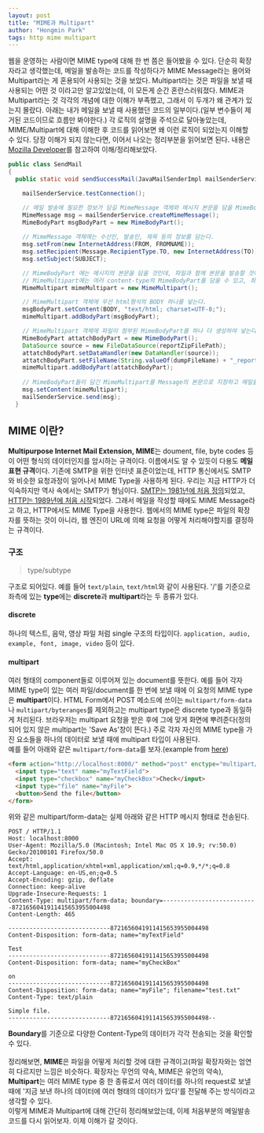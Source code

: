 ```yaml
---
layout: post
title: "MIME과 Multipart"
author: "Hongmin Park"
tags: http mime multipart
---
```


웹을 운영하는 사람이면 MIME type에 대해 한 번 쯤은 들어봤을 수 있다. 단순히 확장자라고 생각했는데, 메일을 발송하는 코드를 작성하다가 MIME Message라는 용어와 Multipart라는 게 혼용되어 사용되는 것을 보았다. Multipart라는 것은 파일을 보낼 때 사용되는 어떤 것 이라고만 알고있었는데, 이 모든게 순간 혼란스러워졌다. MIME과 Multipart라는 것 각각의 개념에 대한 이해가 부족했고, 그래서 이 두개가 왜 관계가 있는지 몰랐다. 아래는 내가 메일을 보낼 때 사용했던 코드의 일부이다.(일부 변수들이 제거된 코드이므로 흐름만 봐야한다.) 각 로직의 설명을 주석으로 달아놓았는데, MIME/Multipart에 대해 이해한 후 코드를 읽어보면 왜 이런 로직이 되었는지 이해할 수 있다. 당장 이해가 되지 않는다면, 이어서 나오는 정리부분을 읽어보면 된다. 내용은 [Mozilla Developer](https://developer.mozilla.org/en-US/docs/Web/HTTP/Basics_of_HTTP/MIME_types)를 참고하여 이해/정리해보았다.<br>

```java
public class SendMail
{
  public static void sendSuccessMail(JavaMailSenderImpl mailSenderService) throws Exception {

    mailSenderService.testConnection();

    // 메일 발송에 필요한 정보가 담길 MimeMessage 객체와 메시지 본문을 담을 MimeBodyPart 객체를 생성한다.
    MimeMessage msg = mailSenderService.createMimeMessage();
    MimeBodyPart msgBodyPart = new MimeBodyPart();
    
    // MimeMessage 객체에는 수신인, 발송인, 제목 등의 정보를 담는다.
    msg.setFrom(new InternetAddress(FROM, FROMNAME));
    msg.setRecipient(Message.RecipientType.TO, new InternetAddress(TO));
    msg.setSubject(SUBJECT);

    // MimeBodyPart 에는 메시지의 본문을 담을 것인데, 파일과 함께 본문을 발송할 것이므로 MimeMultipart 객체가 필요한다. 
    // MimeMultipart에는 여러 content-type의 MimeBodyPart를 담을 수 있고, 최종적으로 Message의 본문으로 담긴다. 
    MimeMultipart mimeMultipart = new MimeMultipart();

    // MimeMultipart 객체에 우선 html형식의 BODY 하나를 넣는다. 
    msgBodyPart.setContent(BODY, "text/html; charset=UTF-8;");
    mimeMultipart.addBodyPart(msgBodyPart);

    // MimeMultipart 객체에 파일이 첨부된 MimeBodyPart를 하나 더 생성하여 넣는다. 
    MimeBodyPart attatchBodyPart = new MimeBodyPart();
    DataSource source = new FileDataSource(reportZipFilePath);
    attatchBodyPart.setDataHandler(new DataHandler(source));
    attatchBodyPart.setFileName(String.valueOf(dumpFileName) + "_report.zip");
    mimeMultipart.addBodyPart(attatchBodyPart);
    
    // MimeBodyPart들이 담긴 MimeMultipart를 Message의 본문으로 지정하고 메일을 발송한다. 
    msg.setContent(mimeMultipart);
    mailSenderService.send(msg);
  }
```

## MIME 이란?
**Multipurpose Internet Mail Extension, MIME**는 doument, file, byte codes 등이 어떤 형식의 데이터인지를 암시하는 규격이다. 이름에서도 알 수 있듯이 다용도 **메일 표현 규격**이다. 기존에 SMTP을 위한 인터넷 표준이었는데, HTTP 통신에서도 SMTP와 비슷한 요청과정이 일어나서 MIME Type을 사용하게 된다. 우리는 지금 HTTP가 더 익숙하지만 역사 속에서는 SMTP가 형님이다. [SMTP는 1981년에 처음 정의](https://en.wikipedia.org/wiki/Simple_Mail_Transfer_Protocol)되었고, [HTTP는 1989년에 처음 시작](https://en.wikipedia.org/wiki/Hypertext_Transfer_Protocol)되었다. 그래서 메일을 작성할 때에도 MIME Message라고 하고, HTTP에서도 MIME Type을 사용한다. 웹에서의 MIME type은 파일의 확장자를 뜻하는 것이 아니라, 웹 엔진이 URL에 의해 요청을 어떻게 처리해야할지를 결정하는 규격이다. 

### 구조
> type/subtype

구조로 되어있다. 예를 들어 `text/plain`, `text/html`와 같이 사용된다. '/'를 기준으로 좌측에 있는 **type**에는 **discrete**과 **multipart**라는 두 종류가 있다. 
#### discrete
하나의 텍스트, 음악, 영상 파일 처럼 single 구조의 타입이다. `application, audio, example, font, image, video` 등이 있다.

#### multipart
여러 형태의 component들로 이루어져 있는 document를 뜻한다. 예를 들어 각자 MIME type이 있는 여러 파일/document를 한 번에 보낼 때에 이 요청의 MIME type은 **multipart**이다. HTML Form에서 POST 메소드에 쓰이는 `multipart/form-data`나 `multipart/byteranges`를 제외하고는 multipart type은 discrete type과 동일하게 처리된다. 브라우저는 multipart 요청을 받은 후에 그에 맞게 화면에 뿌려준다(정의되어 있지 않은 multipart는 'Save As'창이 뜬다.) 주로 각자 자신의 MIME type을 가진 요소들을 하나의 데이터로 보낼 때에 multipart 타입이 사용된다. 
<br> 예를 들어 아래와 같은 `multipart/form-data`를 보자.(example from [here](https://developer.mozilla.org/ko/docs/Web/HTTP/Basics_of_HTTP/MIME_types))

```html
<form action="http://localhost:8000/" method="post" enctype="multipart/form-data">
  <input type="text" name="myTextField">
  <input type="checkbox" name="myCheckBox">Check</input>
  <input type="file" name="myFile">
  <button>Send the file</button>
</form>
```

위와 같은 multipart/form-data는 실제 아래와 같은 HTTP 메시지 형태로 전송된다.

```
POST / HTTP/1.1
Host: localhost:8000
User-Agent: Mozilla/5.0 (Macintosh; Intel Mac OS X 10.9; rv:50.0) Gecko/20100101 Firefox/50.0
Accept: text/html,application/xhtml+xml,application/xml;q=0.9,*/*;q=0.8
Accept-Language: en-US,en;q=0.5
Accept-Encoding: gzip, deflate
Connection: keep-alive
Upgrade-Insecure-Requests: 1
Content-Type: multipart/form-data; boundary=---------------------------8721656041911415653955004498
Content-Length: 465

-----------------------------8721656041911415653955004498
Content-Disposition: form-data; name="myTextField"

Test
-----------------------------8721656041911415653955004498
Content-Disposition: form-data; name="myCheckBox"

on
-----------------------------8721656041911415653955004498
Content-Disposition: form-data; name="myFile"; filename="test.txt"
Content-Type: text/plain

Simple file.
-----------------------------8721656041911415653955004498--
```
**Boundary**를 기준으로 다양한 Content-Type의 데이터가 각각 전송되는 것을 확인할 수 있다.
<br><br>
정리해보면, **MIME**은 파일을 어떻게 처리할 것에 대한 규격이고(파일 확장자와는 엄연히 다르지만 느낌은 비슷하다. 확장자는 무언의 약속, MIME은 유언의 약속), **Multipart**는 여러 MIME type 중 한 종류로서 여러 데이터를 하나의 request로 보낼 때에 '지금 보낸 하나의 데이터에 여러 형태의 데이터가 있다'를 전달해 주는 방식이라고 생각할 수 있다. <br>
이렇게 MIME과 Multipart에 대해 간단히 정리해보았는데, 이제 처음부분의 메일발송 코드를 다시 읽어보자. 이제 이해가 갈 것이다.
